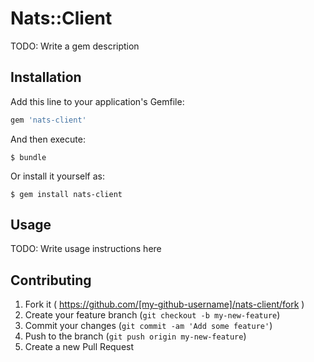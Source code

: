 # Nats::Client

TODO: Write a gem description

## Installation

Add this line to your application's Gemfile:

```ruby
gem 'nats-client'
```

And then execute:

    $ bundle

Or install it yourself as:

    $ gem install nats-client

## Usage

TODO: Write usage instructions here

## Contributing

1. Fork it ( https://github.com/[my-github-username]/nats-client/fork )
2. Create your feature branch (`git checkout -b my-new-feature`)
3. Commit your changes (`git commit -am 'Add some feature'`)
4. Push to the branch (`git push origin my-new-feature`)
5. Create a new Pull Request
